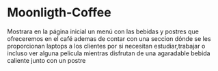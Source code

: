 # Moonligth-Coffee
Mostrara en la página inicial un menú con las bebidas y postres que ofreceremos en el café ademas de contar con una seccion dónde se les proporcionan laptops a los clientes por si necesitan estudiar,trabajar o incluso ver alguna pelicula mientras disfrutan de una agaradable bebida caliente junto con un postre
